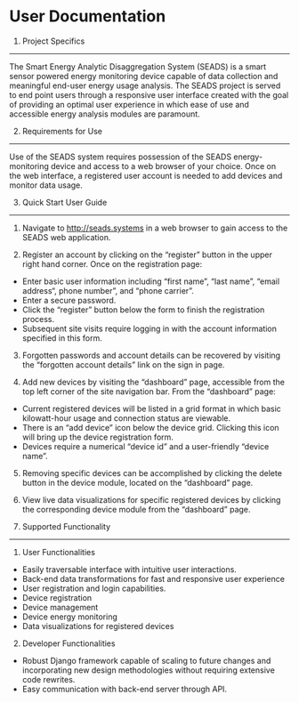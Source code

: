 User Documentation
===
1. Project Specifics 
---
The Smart Energy Analytic Disaggregation System (SEADS) is a smart sensor powered energy monitoring device capable of data collection and meaningful end-user energy usage analysis. The SEADS project is served to end point users through a responsive user interface created with the goal of providing an optimal user experience in which ease of use and accessible energy analysis modules are paramount.

2. Requirements for Use
---
Use of the SEADS system requires possession of the SEADS energy-monitoring device and access to a web browser of your choice. Once on the web interface, a registered user account is needed to add devices and monitor data usage. 

3. Quick Start User Guide
---
1. Navigate to http://seads.systems in a web browser to gain access to the SEADS web application.

2. Register an account by clicking on the “register” button in the upper right hand corner. Once on the registration page:
  * Enter basic user information including “first name”, “last name”,  “email address“, phone number”, and “phone carrier”.
  * Enter a secure password.
  * Click the “register” button below the form to finish the registration process.
  * Subsequent site visits require logging in with the account information specified in this form.

3. Forgotten passwords and account details can be recovered by visiting the “forgotten account details” link on the sign in page.

4. Add new devices by visiting the “dashboard” page, accessible from the top left corner of the site navigation bar. From the “dashboard” page:
  * Current registered devices will be listed in a grid format in which basic kilowatt-hour usage and connection status are viewable.
  * There is an “add device” icon below the device grid. Clicking this icon will bring up the device registration form. 
  * Devices require a numerical “device id” and a user-friendly “device name”.

5. Removing specific devices can be accomplished by clicking the delete button in the device module, located on the “dashboard” page.

6. View live data visualizations for specific registered devices by clicking the corresponding device module from the “dashboard” page.

4. Supported Functionality
---	
1. User Functionalities
 * Easily traversable interface with intuitive user interactions.
 * Back-end data transformations for fast and responsive user experience
 * User registration and login capabilities.
 * Device registration 
 * Device management
 * Device energy monitoring
 * Data visualizations for registered devices

2. Developer Functionalities
 * Robust Django framework capable of scaling to future changes and incorporating new design methodologies without requiring extensive code rewrites.
 * Easy communication with back-end server through API.

